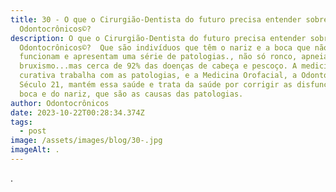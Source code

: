 ```yaml
---
title: 30 - O que o Cirurgião-Dentista do futuro precisa entender sobre
  Odontocrônicos©?
description: O que o Cirurgião-Dentista do futuro precisa entender sobre
  Odontocrônicos©?  Que são indivíduos que têm o nariz e a boca que não
  funcionam e apresentam uma série de patologias., não só ronco, apneia,
  bruxismo...mas cerca de 92% das doenças de cabeça e pescoço. A medicina
  curativa trabalha com as patologias, e a Medicina Orofacial, a Odontologia do
  Século 21, mantém essa saúde e trata da saúde por corrigir as disfunções da
  boca e do nariz, que são as causas das patologias.
author: Odontocrônicos
date: 2023-10-22T00:28:34.374Z
tags:
  - post
image: /assets/images/blog/30-.jpg
imageAlt: .
---
```

.